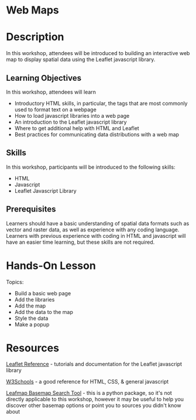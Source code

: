 # Web Maps

# Description
In this workshop, attendees will be introduced to building an interactive web map to display spatial data using the Leaflet javascript library.

## Learning Objectives
In this workshop, attendees will learn

* Introductory HTML skills, in particular, the tags that are most commonly used to format text on a webpage
* How to load javascript libraries into a web page
* An introduction to the Leaflet javascript library
* Where to get additional help with HTML and Leaflet
* Best practices for communicating data distributions with a web map

## Skills
In this workshop, participants will be introduced to the following skills:

* HTML
* Javascript
* Leaflet Javascript Library

## Prerequisites
Learners should have a basic understanding of spatial data formats such as vector and raster data, as well as experience with any coding language.  Learners with previous experience with coding in HTML and javascript will have an easier time learning, but these skills are not required.

# Hands-On Lesson

Topics:
* Build a basic web page
* Add the libraries
* Add the map
* Add the data to the map
* Style the data
* Make a popup

# Resources
[Leaflet Reference](https://leafletjs.com/) - tutorials and documentation for the Leaflet javascript library

[W3Schools](https://www.w3schools.com/) - a good reference for HTML, CSS, & general javascript

[Leafmap Basemap Search Tool](https://leafmap.org/notebooks/31_search_basemaps/) - this is a python package, so it's not directly applicable to this workshop, however it may be useful to help you discover other basemap options or point you to sources you didn't know about
